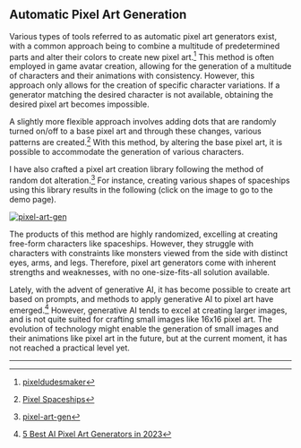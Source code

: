 ## Automatic Pixel Art Generation

Various types of tools referred to as automatic pixel art generators exist, with a common approach being to combine a multitude of predetermined parts and alter their colors to create new pixel art.[^1] This method is often employed in game avatar creation, allowing for the generation of a multitude of characters and their animations with consistency. However, this approach only allows for the creation of specific character variations. If a generator matching the desired character is not available, obtaining the desired pixel art becomes impossible.

A slightly more flexible approach involves adding dots that are randomly turned on/off to a base pixel art and through these changes, various patterns are created.[^2] With this method, by altering the base pixel art, it is possible to accommodate the generation of various characters.

I have also crafted a pixel art creation library following the method of random dot alteration.[^3] For instance, creating various shapes of spaceships using this library results in the following (click on the image to go to the demo page).

[![pixel-art-gen](https://camo.githubusercontent.com/9020e7dc180bc5c301d6ff1a65183bfa292e97c8acb154caf569b9a2b4826c2a/68747470733a2f2f61626167616d65732e6769746875622e696f2f706978656c2d6172742d67656e2f73686970732e676966)](https://abagames.github.io/pixel-art-gen/index.html?ships)

The products of this method are highly randomized, excelling at creating free-form characters like spaceships. However, they struggle with characters with constraints like monsters viewed from the side with distinct eyes, arms, and legs. Therefore, pixel art generators come with inherent strengths and weaknesses, with no one-size-fits-all solution available.

Lately, with the advent of generative AI, it has become possible to create art based on prompts, and methods to apply generative AI to pixel art have emerged.[^4] However, generative AI tends to excel at creating larger images, and is not quite suited for crafting small images like 16x16 pixel art. The evolution of technology might enable the generation of small images and their animations like pixel art in the future, but at the current moment, it has not reached a practical level yet.

---

[^1]: [pixeldudesmaker](https://0x72.itch.io/pixeldudesmaker)
[^2]: [Pixel Spaceships](http://web.archive.org/web/20080228054410/http://www.davebollinger.com/works/pixelspaceships/)
[^3]: [pixel-art-gen](https://github.com/abagames/pixel-art-gen)
[^4]: [5 Best AI Pixel Art Generators in 2023](https://mspoweruser.com/ai-pixel-art-generator/)
